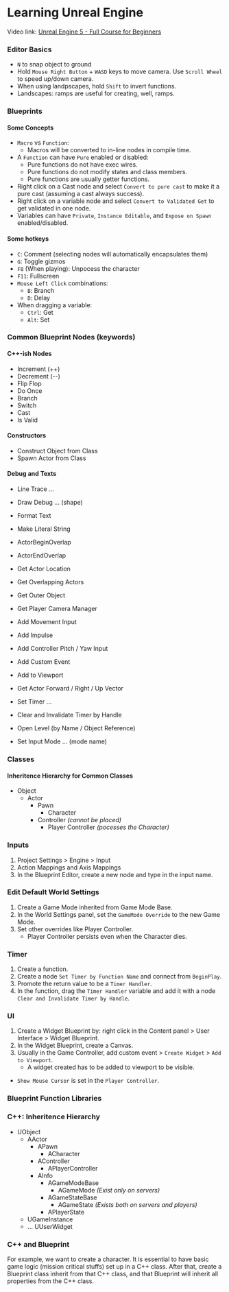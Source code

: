 # Learning Unreal Engine

Video link: [Unreal Engine 5 - Full Course for Beginners](https://youtu.be/6UlU_FsicK8?si=ij3Eyv43fkOmPQps)

### Editor Basics
- `N` to snap object to ground
- Hold `Mouse Right Button` + `WASD` keys to move camera. Use `Scroll Wheel` to speed up/down camera.
- When using landpscapes, hold `Shift` to invert functions.
- Landscapes: ramps are useful for creating, well, ramps.

### Blueprints
#### Some Concepts
- `Macro` vs `Function`:
  - Macros will be converted to in-line nodes in compile time.
- A `Function` can have `Pure` enabled or disabled:
  - Pure functions do not have exec wires.
  - Pure functions do not modify states and class members.
  - Pure functions are usually getter functions.
- Right click on a Cast node and select `Convert to pure cast` to make it a pure cast (assuming a cast always success).
- Right click on a variable node and select `Convert to Validated Get` to get validated in one node.
- Variables can have `Private`, `Instance Editable`, and `Expose on Spawn` enabled/disabled.

#### Some hotkeys
- `C`: Comment (selecting nodes will automatically encapsulates them)
- `G`: Toggle gizmos
- `F8` (When playing): Unpocess the character
- `F11`: Fullscreen
- `Mouse Left Click` combinations:
  - `B`: Branch
  - `D`: Delay
- When dragging a variable:
  - `Ctrl`: Get
  - `Alt`: Set

### Common Blueprint Nodes (keywords)
#### C++-ish Nodes
- Increment (++)
- Decrement (--)
- Flip Flop
- Do Once
- Branch
- Switch
- Cast
- Is Valid

#### Constructors
- Construct Object from Class
- Spawn Actor from Class

#### Debug and Texts
- Line Trace ...
- Draw Debug ... (shape)
- Format Text
- Make Literal String

- ActorBeginOverlap
- ActorEndOverlap
- Get Actor Location
- Get Overlapping Actors
- Get Outer Object
- Get Player Camera Manager
- Add Movement Input
- Add Impulse
- Add Controller Pitch / Yaw Input
- Add Custom Event
- Add to Viewport
- Get Actor Forward / Right / Up Vector
- Set Timer ...
- Clear and Invalidate Timer by Handle
- Open Level (by Name / Object Reference)
- Set Input Mode ... (mode name)

### Classes
#### Inheritence Hierarchy for Common Classes
- Object
  - Actor
    - Pawn
      - Character
    - Controller *(cannot be placed)*
      - Player Controller *(pocesses the Character)*

### Inputs
1. Project Settings > Engine > Input
2. Action Mappings and Axis Mappings
3. In the Blueprint Editor, create a new node and type in the input name.

### Edit Default World Settings
1. Create a Game Mode inherited from Game Mode Base.
2. In the World Settings panel, set the `GameMode Override` to the new Game Mode.
3. Set other overrides like Player Controller.
   - Player Controller persists even when the Character dies.

### Timer
1. Create a function.
2. Create a node `Set Timer by Function Name` and connect from `BeginPlay`.
3. Promote the return value to be a `Timer Handler`.
4. In the function, drag the `Timer Handler` variable and add it with a node `Clear and Invalidate Timer by Handle`.

### UI
1. Create a Widget Blueprint by: right click in the Content panel > User Interface > Widget Blueprint.
2. In the Widget Blueprint, create a Canvas.
3. Usually in the Game Controller, add custom event > `Create Widget` > `Add to Viewport`.
   - A widget created has to be added to viewport to be visible.

- `Show Mouse Cursor` is set in the `Player Controller`.

### Blueprint Function Libraries

### C++: Inheritence Hierarchy
- UObject
  - AActor
    - APawn
      - ACharacter
    - AController
      - APlayerController
    - AInfo
      - AGameModeBase
        - AGameMode *(Exist only on servers)*
      - AGameStateBase
        - AGameState *(Exists both on servers and players)*
      - APlayerState
  - UGameInstance
  - ... UUserWidget

### C++ and Blueprint
For example, we want to create a character. It is essential to have basic game logic (mission critical stuffs) set up in a C++ class. After that, create a Blueprint class inherit from that C++ class, and that Blueprint will inherit all properties from the C++ class.
